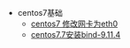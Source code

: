 - centos7基础
  - [centos7 修改网卡为eth0](DevOps/Linux/centos7基础/centos7网卡改名.md)  
  - [centos7.7安装bind-9.11.4](DevOps/Linux/centos7基础/centos7.7安装bind-9.11.4.md)

